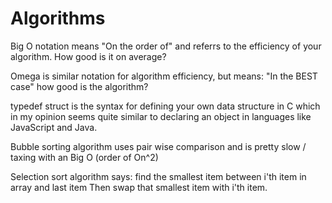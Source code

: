 # Algorithms # 
Big O notation means "On the order of" and referrs to the efficiency of your algorithm. How good is it on average?

Omega is similar notation for algorithm efficiency, but means: "In the BEST case" how good is the algorithm?

 typedef struct is the syntax for defining your own data structure in C which in my opinion seems quite similar to declaring an object in languages like JavaScript and Java. 

 Bubble sorting algorithm uses pair wise comparison and is pretty slow / taxing with an Big O (order of On^2)

 Selection sort algorithm says: find the smallest item between i'th item in array and last item
  Then swap that smallest item with i'th item. 